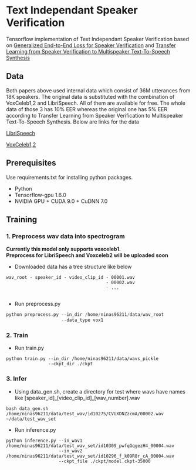 # Text Independant Speaker Verification

Tensorflow implementation of Text Independant Speaker Verification based on [Generalized End-to-End Loss for Speaker Verification](https://arxiv.org/abs/1710.10467) and [Transfer Learning from Speaker Verification to Multispeaker Text-To-Speech Synthesis](https://arxiv.org/abs/1806.04558)


## Data
Both papers above used internal data which consist of
36M utterances from 18K speakers.
The original data is substituted with the combination of VoxCeleb1,2 and LibriSpeech. All of them are available for free. 
The whole data of those 3 has 10% EER whereas the original one has 5% EER according to Transfer Learning from Speaker Verification to Multispeaker Text-To-Speech Synthesis. 
Below are links for the data



[LibriSpeech](http://www.openslr.org/12/)

[VoxCeleb1,2](http://www.robots.ox.ac.uk/~vgg/data/voxceleb/)

## Prerequisites
Use requirements.txt for installing python packages.

- Python
- Tensorflow-gpu 1.6.0
- NVIDIA GPU + CUDA 9.0 + CuDNN 7.0


## Training

### 1. Preprocess wav data into spectrogram

**Currently this model only supports voxceleb1.**
</br>
**Preprocess for LibriSpeech and Voxceleb2 will be uploaded soon**
</br>

+ Downloaded data has a tree structure like below

```
wav_root - speaker_id - video_clip_id - 00001.wav
                                      - 00002.wav
                                      - ...
                                      
```
+ Run preprocess.py


```python
python preprocess.py --in_dir /home/ninas96211/data/wav_root 
					 --data_type vox1
```

### 2. Train 

+ Run train.py

```
python train.py --in_dir /home/ninas96211/data/wavs_pickle 
				--ckpt_dir ./ckpt
```

### 3. Infer

+ Using data\_gen.sh, create a directory for test where wavs have names like [speaker\_id]\_[video\_clip\_id]\_[wav\_number].wav


```
bash data_gen.sh /home/ninas96211/data/test_wav/id10275/CVUXDNZzcmA/00002.wav ~/data/test_wav_set
```

+ Run inference.py

```
python inference.py --in_wav1 /home/ninas96211/data/test_wav_set/id10309_pwfqGqgezH4_00004.wav 
					--in_wav2 /home/ninas96211/data/test_wav_set/id10296_f_k09R8r_cA_00004.wav 
					--ckpt_file ./ckpt/model.ckpt-35000
```